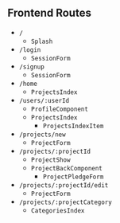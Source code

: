 ## Frontend Routes

* `/`
	* `Splash`
* `/login` 
	- `SessionForm`
* `/signup` 
	- `SessionForm`
* `/home` 
	- `ProjectsIndex`
* `/users/:userId` 
	- `ProfileComponent`
	- `ProjectsIndex`
		+ `ProjectsIndexItem`
* `/projects/new` 
	- `ProjectForm` 
* `/projects/:projectId` 
	- `ProjectShow`
	- `ProjectBackComponent`
		+ `ProjectPledgeForm`
* `/projects/:projectId/edit` 
	- `ProjectForm`
* `/projects/:projectCategory` 
	- `CategoriesIndex`